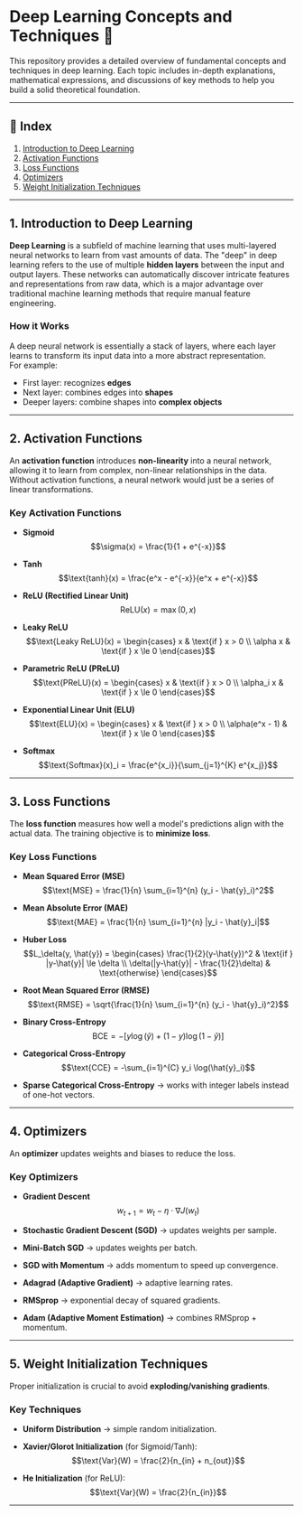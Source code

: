 # Deep Learning Concepts and Techniques 🤖

This repository provides a detailed overview of fundamental concepts and techniques in deep learning. Each topic includes in-depth explanations, mathematical expressions, and discussions of key methods to help you build a solid theoretical foundation.

---

## 📑 Index

1. [Introduction to Deep Learning](#1-introduction-to-deep-learning)  
2. [Activation Functions](#2-activation-functions)  
3. [Loss Functions](#3-loss-functions)  
4. [Optimizers](#4-optimizers)  
5. [Weight Initialization Techniques](#5-weight-initialization-techniques)  

---

## 1. Introduction to Deep Learning

**Deep Learning** is a subfield of machine learning that uses multi-layered neural networks to learn from vast amounts of data. The "deep" in deep learning refers to the use of multiple **hidden layers** between the input and output layers. These networks can automatically discover intricate features and representations from raw data, which is a major advantage over traditional machine learning methods that require manual feature engineering.

### How it Works
A deep neural network is essentially a stack of layers, where each layer learns to transform its input data into a more abstract representation.  
For example:
- First layer: recognizes **edges**  
- Next layer: combines edges into **shapes**  
- Deeper layers: combine shapes into **complex objects**  

---

## 2. Activation Functions

An **activation function** introduces **non-linearity** into a neural network, allowing it to learn from complex, non-linear relationships in the data. Without activation functions, a neural network would just be a series of linear transformations.

### Key Activation Functions

- **Sigmoid**  
  $$\sigma(x) = \frac{1}{1 + e^{-x}}$$  

- **Tanh**  
  $$\text{tanh}(x) = \frac{e^x - e^{-x}}{e^x + e^{-x}}$$  

- **ReLU (Rectified Linear Unit)**  
  $$\text{ReLU}(x) = \max(0, x)$$  

- **Leaky ReLU**  
  $$\text{Leaky ReLU}(x) = \begin{cases} x & \text{if } x > 0 \\ \alpha x & \text{if } x \le 0 \end{cases}$$  

- **Parametric ReLU (PReLU)**  
  $$\text{PReLU}(x) = \begin{cases} x & \text{if } x > 0 \\ \alpha_i x & \text{if } x \le 0 \end{cases}$$  

- **Exponential Linear Unit (ELU)**  
  $$\text{ELU}(x) = \begin{cases} x & \text{if } x > 0 \\ \alpha(e^x - 1) & \text{if } x \le 0 \end{cases}$$  

- **Softmax**  
  $$\text{Softmax}(x)_i = \frac{e^{x_i}}{\sum_{j=1}^{K} e^{x_j}}$$  

---

## 3. Loss Functions

The **loss function** measures how well a model's predictions align with the actual data. The training objective is to **minimize loss**.  

### Key Loss Functions

- **Mean Squared Error (MSE)**  
  $$\text{MSE} = \frac{1}{n} \sum_{i=1}^{n} (y_i - \hat{y}_i)^2$$  

- **Mean Absolute Error (MAE)**  
  $$\text{MAE} = \frac{1}{n} \sum_{i=1}^{n} |y_i - \hat{y}_i|$$  

- **Huber Loss**  
  $$L_\delta(y, \hat{y}) = \begin{cases} \frac{1}{2}(y-\hat{y})^2 & \text{if } |y-\hat{y}| \le \delta \\ \delta(|y-\hat{y}| - \frac{1}{2}\delta) & \text{otherwise} \end{cases}$$  

- **Root Mean Squared Error (RMSE)**  
  $$\text{RMSE} = \sqrt{\frac{1}{n} \sum_{i=1}^{n} (y_i - \hat{y}_i)^2}$$  

- **Binary Cross-Entropy**  
  $$\text{BCE} = -[y \log(\hat{y}) + (1-y) \log(1-\hat{y})]$$  

- **Categorical Cross-Entropy**  
  $$\text{CCE} = -\sum_{i=1}^{C} y_i \log(\hat{y}_i)$$  

- **Sparse Categorical Cross-Entropy** → works with integer labels instead of one-hot vectors.  

---

## 4. Optimizers

An **optimizer** updates weights and biases to reduce the loss.  

### Key Optimizers

- **Gradient Descent**  
  $$w_{t+1} = w_t - \eta \cdot \nabla J(w_t)$$  

- **Stochastic Gradient Descent (SGD)** → updates weights per sample.  

- **Mini-Batch SGD** → updates weights per batch.  

- **SGD with Momentum** → adds momentum to speed up convergence.  

- **Adagrad (Adaptive Gradient)** → adaptive learning rates.  

- **RMSprop** → exponential decay of squared gradients.  

- **Adam (Adaptive Moment Estimation)** → combines RMSprop + momentum.  

---

## 5. Weight Initialization Techniques

Proper initialization is crucial to avoid **exploding/vanishing gradients**.  

### Key Techniques

- **Uniform Distribution** → simple random initialization.  

- **Xavier/Glorot Initialization** (for Sigmoid/Tanh):  
  $$\text{Var}(W) = \frac{2}{n_{in} + n_{out}}$$  

- **He Initialization** (for ReLU):  
  $$\text{Var}(W) = \frac{2}{n_{in}}$$  

---
